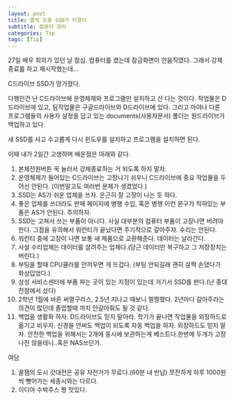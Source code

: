 ```yaml
---
layout: post
title: 졸작 도중 SSD가 터졌다
subtitle: 컴퓨터 관리
categories: Tip
tags: [Tip]
---
```

27일 배우 회의가 있던 날 점심.
컴퓨터를 켰는데 잠금화면이 안움직였다.
그래서 강제종료를 하고 재시작했는데...

C드라이브 SSD가 망가졌다.

다행인건 난 C드라이브에 운영체제와 프로그램만 설치하고 산 다는 것이다.
작업물은 D드라이브에 있고, 팀작업물은 구글드라이브와 D드라이브에 있다.
그리고 마야나 다른 프로그램들의 사용자 설정을 담고 있는 documents(사용자문서) 폴더는 원드라이브가 백업하고 있다.

새 SSD를 사고 수고롭게 다시 윈도우를 설치하고 프로그램을 설치하면 된다.

이때 내가 2일간 고생하며 배운점은 아래와 같다.
1. 본체전원버튼 꾹 눌러서 강제종료하는 거 되도록 하지 말자.
2. 운영체제가 들어있는 C드라이브는 고장나기 쉬우니 C드라이브에 중요 작업물을 두어선 안된다. (이번말고도 여러번 문제가 생겼었다.)
3. SSD는 AS가 쉬운 업체을 쓰자. 은근히 잘 고장이 나는 듯 하다.
4. 좋은 업체를 쓰더라도 판매 페이지에 병행 수입, 혹은 병행 이런 문구가 적혀있는 부품은 AS가 안된다. 주의하자.
5. SSD는 고쳐서 쓰는 부품이 아니다. 사실 대부분의 컴퓨터 부품이 고장나면 버려야한다. 그점을 유의해서 워런티가 끝났다면 주기적으로 갈아주자. 수리는 안된다.
6. 워런티 중에 고장이 나면 보통 새 제품으로 교환해준다. 데이터는 날라간다.
7. 사설 수리업체는 데이터를 살려주는 업체다.(당근 데이터만 복구하고 그 저장장치는 버린다.)
8. 부팅을 할때 CPU쿨러를 안끼우면 개 뜨겁다. (부팅 안되길래 괜히 살짝 손댔다가 화상입었다.)
9. 삼성 서비스센터에 부품 파는 곳이 있는 지점이 있는데 거기서 SSD를 판다.(난 중대전점에서 샀다)
10. 2학년 1월에 바른 써멀구리스, 2.5년 지나고 때보니 멀쩡했다. 2년마다 갈아주라는 의견이 많던데 졸업할때 까지 안갈아줘도 될 것 같다.
11. 백업을 생활화 하자. D드라이브도 믿지 말아라. 학기가 끝나면 작업물을 외장하드로 옮기고 비우자. 신경을 안써도 백업이 되도록 자동 백업을 하자. 외장하드도 믿지 말자. 안전한 백업을 위해서는 2개에 동시에 보관하는게 베스트다.한번에 두개가 고장나진 않을테니..혹은 NAS쓰던가.

여담
1. 꿀잼의 도시 갓대전은 공유 자전거가 무료다.(60분 내 반납) 쪼잔하게 하루 1000원씩 뺏어가는 세종시와는 다르다.
2. 이디야 수박주스 짱 맛있다.